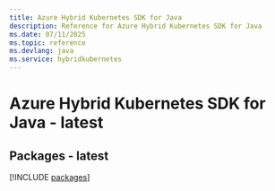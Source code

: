 ```yaml
---
title: Azure Hybrid Kubernetes SDK for Java
description: Reference for Azure Hybrid Kubernetes SDK for Java
ms.date: 07/11/2025
ms.topic: reference
ms.devlang: java
ms.service: hybridkubernetes
---
```

# Azure Hybrid Kubernetes SDK for Java - latest
## Packages - latest
[!INCLUDE [packages](hybrid-kubernetes-index.md)]